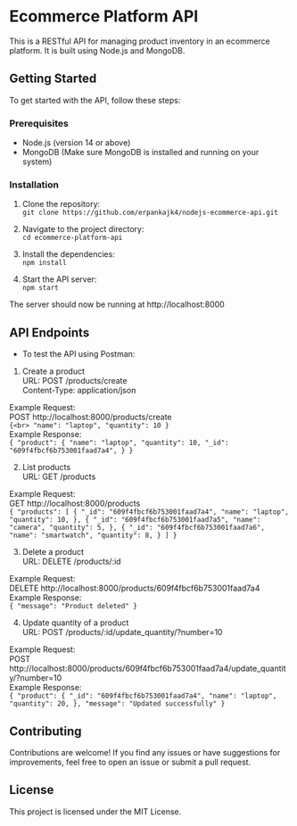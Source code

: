 # Ecommerce Platform API
This is a RESTful API for managing product inventory in an ecommerce platform. It is built using Node.js and MongoDB.

## Getting Started
To get started with the API, follow these steps:

### Prerequisites
- Node.js (version 14 or above)
- MongoDB (Make sure MongoDB is installed and running on your system)

### Installation
1. Clone the repository:<br>
   `git clone https://github.com/erpankajk4/nodejs-ecommerce-api.git`

2. Navigate to the project directory:<br>
    `cd ecommerce-platform-api`

3. Install the dependencies:<br>
    `npm install`

4. Start the API server:<br>
    `npm start`

The server should now be running at http://localhost:8000 <br>

## API Endpoints
- To test the API using Postman:<br>
1. Create a product<br>
URL: POST /products/create<br>
Content-Type: application/json<br>

Example Request:<br>
POST http://localhost:8000/products/create<br>
`{<br>
  "name": "laptop",
  "quantity": 10
}`<br>
Example Response:<br>
`{
  "product": {
    "name": "laptop",
    "quantity": 10,
    "_id": "609f4fbcf6b753001faad7a4",
  }
}`

2. List products<br>
URL: GET /products<br>

Example Request:<br>
GET http://localhost:8000/products<br>
`{
  "products": [
    {
      "_id": "609f4fbcf6b753001faad7a4",
      "name": "laptop",
      "quantity": 10,
    },
    {
      "_id": "609f4fbcf6b753001faad7a5",
      "name": "camera",
      "quantity": 5,
    },
    {
      "_id": "609f4fbcf6b753001faad7a6",
      "name": "smartwatch",
      "quantity": 8,
    }
  ]
}`

3. Delete a product<br>
URL: DELETE /products/:id<br>

Example Request:<br>
DELETE http://localhost:8000/products/609f4fbcf6b753001faad7a4<br>
Example Response:<br>
`{
  "message": "Product deleted"
}`

4. Update quantity of a product<br>
URL: POST /products/:id/update_quantity/?number=10<br>

Example Request:<br>
POST http://localhost:8000/products/609f4fbcf6b753001faad7a4/update_quantity/?number=10 <br>
Example Response:<br>
`{
    "product": {
      "_id": "609f4fbcf6b753001faad7a4",
      "name": "laptop",
      "quantity": 20,
    },
    "message": "Updated successfully"
  }`

## Contributing
Contributions are welcome! If you find any issues or have suggestions for improvements, feel free to open an issue or submit a pull request.

## License
This project is licensed under the MIT License.
